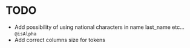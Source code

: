 # TODO

 - Add possibility of using national characters in name last_name etc… `@isAlpha`
 - Add correct columns size for tokens 